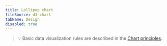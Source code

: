 ```yaml
---
title: Lollipop chart
fileSource: d3-chart
tabName: Design
disabled: true
---
```


> 💡 Basic data visualization rules are described in the [Chart principles](/data-display/chart/).

